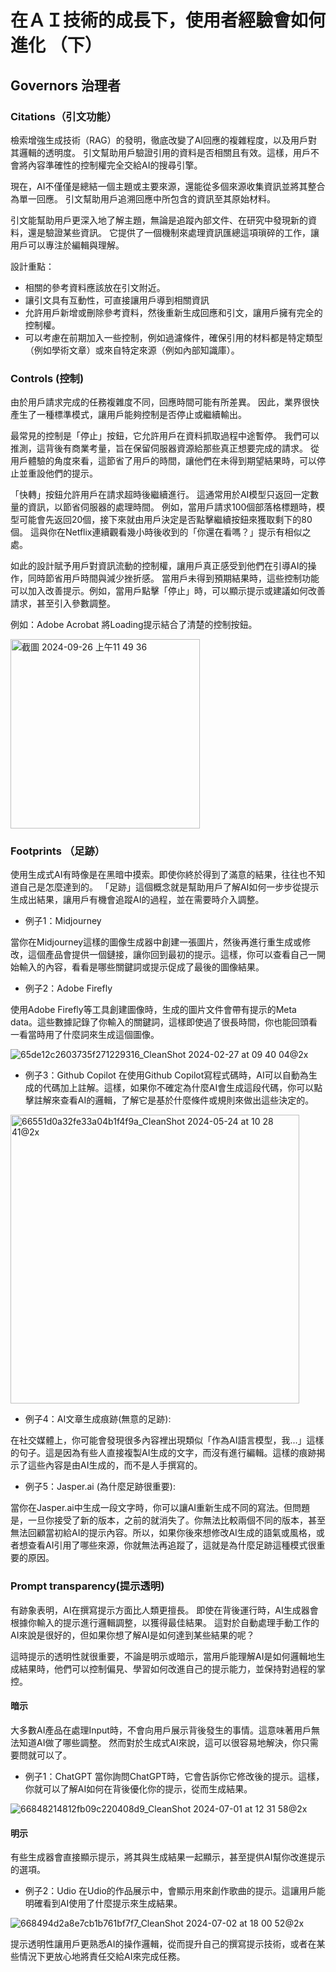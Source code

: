 # 在ＡＩ技術的成長下，使用者經驗會如何進化 （下）

## Governors 治理者

### Citations（引文功能）

檢索增強生成技術（RAG）的發明，徹底改變了AI回應的複雜程度，以及用戶對其邏輯的透明度。
引文幫助用戶驗證引用的資料是否相關且有效。這樣，用戶不會將內容準確性的控制權完全交給AI的搜尋引擎。

現在，AI不僅僅是總結一個主題或主要來源，還能從多個來源收集資訊並將其整合為單一回應。
引文幫助用戶追溯回應中所包含的資訊至其原始材料。

引文能幫助用戶更深入地了解主題，無論是追蹤內部文件、在研究中發現新的資料，還是驗證某些資訊。
它提供了一個機制來處理資訊匯總這項瑣碎的工作，讓用戶可以專注於編輯與理解。

設計重點：
- 相關的參考資料應該放在引文附近。
- 讓引文具有互動性，可直接讓用戶導到相關資訊
- 允許用戶新增或刪除參考資料，然後重新生成回應和引文，讓用戶擁有完全的控制權。
- 可以考慮在前期加入一些控制，例如過濾條件，確保引用的材料都是特定類型（例如學術文章）或來自特定來源（例如內部知識庫）。


### Controls (控制)

由於用戶請求完成的任務複雜度不同，回應時間可能有所差異。
因此，業界很快產生了一種標準模式，讓用戶能夠控制是否停止或繼續輸出。

最常見的控制是「停止」按鈕，它允許用戶在資料抓取過程中途暫停。
我們可以推測，這背後有商業考量，旨在保留伺服器資源給那些真正想要完成的請求。
從用戶體驗的角度來看，這節省了用戶的時間，讓他們在未得到期望結果時，可以停止並重設他們的提示。

「快轉」按鈕允許用戶在請求超時後繼續進行。
這通常用於AI模型只返回一定數量的資訊，以節省伺服器的處理時間。
例如，當用戶請求100個部落格標題時，模型可能會先返回20個，接下來就由用戶決定是否點擊繼續按鈕來獲取剩下的80個。
這與你在Netflix連續觀看幾小時後收到的「你還在看嗎？」提示有相似之處。

如此的設計賦予用戶對資訊流動的控制權，讓用戶真正感受到他們在引導AI的操作，同時節省用戶時間與減少挫折感。
當用戶未得到預期結果時，這些控制功能可以加入改善提示。例如，當用戶點擊「停止」時，可以顯示提示或建議如何改善請求，甚至引入參數調整。

例如：Adobe Acrobat 將Loading提示結合了清楚的控制按鈕。

<img width="303" alt="截圖 2024-09-26 上午11 49 36" src="https://github.com/user-attachments/assets/6ff3a944-a3f7-4b87-8c52-421836e7e3b5">


### Footprints （足跡）

使用生成式AI有時像是在黑暗中摸索。即使你終於得到了滿意的結果，往往也不知道自己是怎麼達到的。
「足跡」這個概念就是幫助用戶了解AI如何一步步從提示生成出結果，讓用戶有機會追蹤AI的過程，並在需要時介入調整。

- 例子1：Midjourney

當你在Midjourney這樣的圖像生成器中創建一張圖片，然後再進行重生成或修改，這個產品會提供一個鏈接，讓你回到最初的提示。這樣，你可以查看自己一開始輸入的內容，看看是哪些關鍵詞或提示促成了最後的圖像結果。

- 例子2：Adobe Firefly

使用Adobe Firefly等工具創建圖像時，生成的圖片文件會帶有提示的Meta data。這些數據記錄了你輸入的關鍵詞，這樣即使過了很長時間，你也能回頭看一看當時用了什麼詞來生成這個圖像。

![65de12c2603735f271229316_CleanShot 2024-02-27 at 09 40 04@2x](https://github.com/user-attachments/assets/86697c43-5443-41dd-820b-3da817197589)

- 例子3：Github Copilot
在使用Github Copilot寫程式碼時，AI可以自動為生成的代碼加上註解。這樣，如果你不確定為什麼AI會生成這段代碼，你可以點擊註解來查看AI的邏輯，了解它是基於什麼條件或規則來做出這些決定的。
<img width="462" alt="66551d0a32fe33a04b1f4f9a_CleanShot 2024-05-24 at 10 28 41@2x" src="https://github.com/user-attachments/assets/64baba35-ac05-4be3-a938-25ca6c17cf03">

- 例子4：AI文章生成痕跡(無意的足跡):

在社交媒體上，你可能會發現很多內容裡出現類似「作為AI語言模型，我...」這樣的句子。這是因為有些人直接複製AI生成的文字，而沒有進行編輯。這樣的痕跡揭示了這些內容是由AI生成的，而不是人手撰寫的。

- 例子5：Jasper.ai (為什麼足跡很重要):

當你在Jasper.ai中生成一段文字時，你可以讓AI重新生成不同的寫法。但問題是，一旦你接受了新的版本，之前的就消失了。你無法比較兩個不同的版本，甚至無法回顧當初給AI的提示內容。所以，如果你後來想修改AI生成的語氣或風格，或者想查看AI引用了哪些來源，你就無法再追蹤了，這就是為什麼足跡這種模式很重要的原因。

### Prompt transparency(提示透明)

有跡象表明，AI在撰寫提示方面比人類更擅長。
即使在背後運行時，AI生成器會根據你輸入的提示進行邏輯調整，以獲得最佳結果。
這對於自動處理手動工作的AI來說是很好的，但如果你想了解AI是如何達到某些結果的呢？

這時提示的透明性就很重要，不論是明示或暗示，當用戶能理解AI是如何邏輯地生成結果時，他們可以控制偏見、學習如何改進自己的提示能力，並保持對過程的掌控。

#### 暗示

大多數AI產品在處理Input時，不會向用戶展示背後發生的事情。這意味著用戶無法知道AI做了哪些調整。
然而對於生成式AI來說，這可以很容易地解決，你只需要問就可以了。

- 例子1：ChatGPT
當你詢問ChatGPT時，它會告訴你它修改後的提示。這樣，你就可以了解AI如何在背後優化你的提示，從而生成結果。

![66848214812fb09c220408d9_CleanShot 2024-07-01 at 12 31 58@2x](https://github.com/user-attachments/assets/262a1e51-31e3-4fd0-8558-9176f0f68356)

#### 明示

有些生成器會直接顯示提示，將其與生成結果一起顯示，甚至提供AI幫你改進提示的選項。

- 例子2：Udio
在Udio的作品展示中，會顯示用來創作歌曲的提示。這讓用戶能明確看到AI使用了什麼提示來生成結果。

![668494d2a8e7cb1b761bf7f7_CleanShot 2024-07-02 at 18 00 52@2x](https://github.com/user-attachments/assets/98b9e04a-7c78-403b-a831-895b3f9ac805)

提示透明性讓用戶更熟悉AI的操作邏輯，從而提升自己的撰寫提示技術，或者在某些情況下更放心地將責任交給AI來完成任務。




